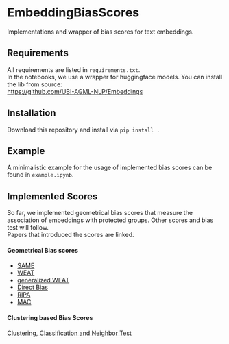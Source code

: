 # EmbeddingBiasScores
Implementations and wrapper of bias scores for text embeddings.


## Requirements
All requirements are listed in ```requirements.txt```.  
In the notebooks, we use a wrapper for huggingface models. You can install the lib from source:  
https://github.com/UBI-AGML-NLP/Embeddings

## Installation
Download this repository and install via ```pip install .```

## Example
A minimalistic example for the usage of implemented bias scores can be found in ```example.ipynb```.

## Implemented Scores
So far, we implemented geometrical bias scores that measure the association of embeddings with protected groups. Other scores and bias test will follow.  
Papers that introduced the scores are linked.

#### Geometrical Bias scores

- [SAME](https://arxiv.org/abs/2111.07864)
- [WEAT](https://www.science.org/doi/abs/10.1126/science.aal4230)
- [generalized WEAT](https://dl.acm.org/doi/pdf/10.1145/3306618.3314270)
- [Direct Bias](https://proceedings.neurips.cc/paper/2016/file/a486cd07e4ac3d270571622f4f316ec5-Paper.pdf)
- [RIPA](https://arxiv.org/abs/1908.06361)
- [MAC](https://arxiv.org/abs/1904.04047)


#### Clustering based Bias Scores
[Clustering, Classification and Neighbor Test](https://arxiv.org/abs/1903.03862)
